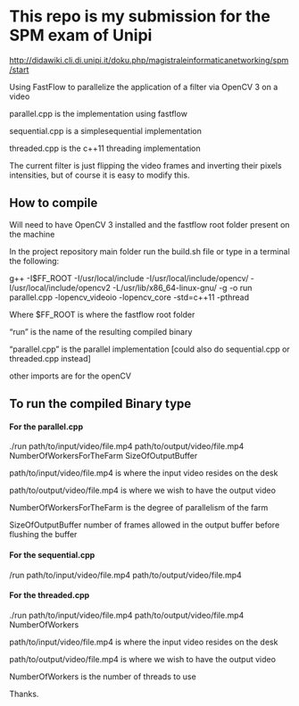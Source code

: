 # This repo is my submission for the SPM exam of Unipi

http://didawiki.cli.di.unipi.it/doku.php/magistraleinformaticanetworking/spm/start

Using FastFlow to parallelize the application of a filter via OpenCV 3 on a video

parallel.cpp is the implementation using fastflow

sequential.cpp is a simplesequential implementation

threaded.cpp is the c++11 threading implementation

The current filter is just flipping the video frames and inverting their pixels intensities, but of course it is easy to modify this.


## How to compile
Will need to have OpenCV 3 installed and the fastflow root folder present on the machine 

In the project repository main folder run the build.sh file or type in a terminal the following:

g++ -I$FF_ROOT -I/usr/local/include -I/usr/local/include/opencv/ -I/usr/local/include/opencv2 -L/usr/lib/x86_64-linux-gnu/ -g -o run parallel.cpp -lopencv_videoio -lopencv_core -std=c++11 -pthread

Where $FF_ROOT is where the fastflow root folder

“run” is the name of the resulting compiled binary

“parallel.cpp” is the parallel implementation [could also do sequential.cpp or threaded.cpp instead]

other imports are for the openCV

## To run the compiled Binary type
#### For the parallel.cpp 
./run path/to/input/video/file.mp4 path/to/output/video/file.mp4 NumberOfWorkersForTheFarm SizeOfOutputBuffer

path/to/input/video/file.mp4 is where the input video resides on the desk

path/to/output/video/file.mp4 is where we wish to have the output video

NumberOfWorkersForTheFarm is the degree of parallelism of the farm

SizeOfOutputBuffer number of frames allowed in the output buffer before flushing the buffer

#### For the sequential.cpp
/run path/to/input/video/file.mp4 path/to/output/video/file.mp4 

#### For the threaded.cpp
./run path/to/input/video/file.mp4 path/to/output/video/file.mp4 NumberOfWorkers

path/to/input/video/file.mp4 is where the input video resides on the desk

path/to/output/video/file.mp4 is where we wish to have the output video

NumberOfWorkers is the number of threads to use



Thanks.

